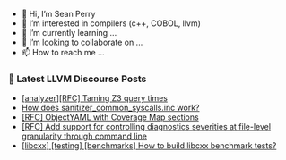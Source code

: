 - 👋 Hi, I’m Sean Perry
- 👀 I’m interested in compilers (c++, COBOL, llvm)
- 🌱 I’m currently learning ...
- 💞️ I’m looking to collaborate on ...
- 📫 How to reach me ...

<!---
s66perry/s66perry is a ✨ special ✨ repository because its `README.md` (this file) appears on your GitHub profile.
You can click the Preview link to take a look at your changes.
--->
### 📕 Latest LLVM Discourse Posts

<!-- DISCOURSE-LLVM:START -->
- [[analyzer][RFC] Taming Z3 query times](https://discourse.llvm.org/t/analyzer-rfc-taming-z3-query-times/79520#post_15)
- [How does sanitizer_common_syscalls.inc work?](https://discourse.llvm.org/t/how-does-sanitizer-common-syscalls-inc-work/82941#post_7)
- [[RFC] ObjectYAML with Coverage Map sections](https://discourse.llvm.org/t/rfc-objectyaml-with-coverage-map-sections/82953#post_2)
- [[RFC] Add support for controlling diagnostics severities at file-level granularity through command line](https://discourse.llvm.org/t/rfc-add-support-for-controlling-diagnostics-severities-at-file-level-granularity-through-command-line/81292#post_20)
- [[libcxx] [testing] [benchmarks] How to build libcxx benchmark tests?](https://discourse.llvm.org/t/libcxx-testing-benchmarks-how-to-build-libcxx-benchmark-tests/82954#post_1)
<!-- DISCOURSE-LLVM:END -->
